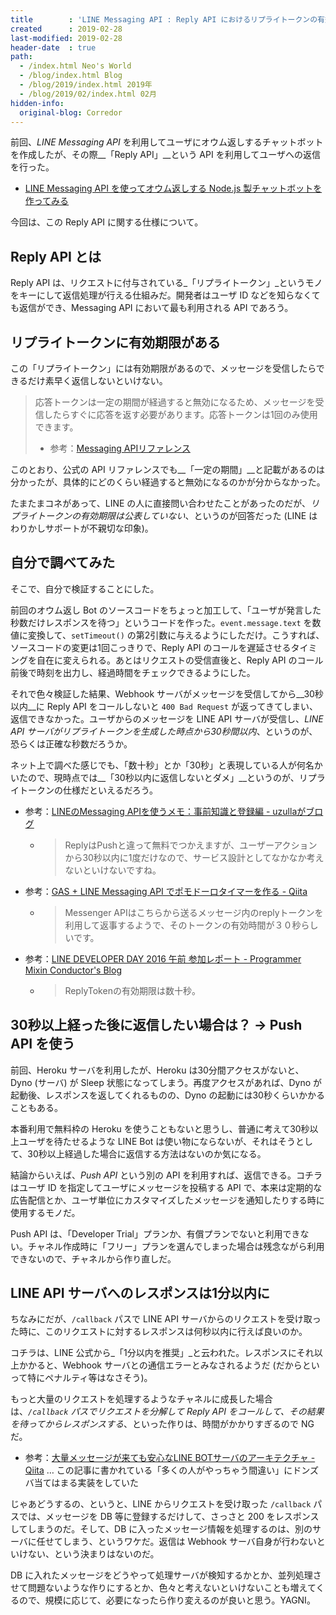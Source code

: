 ```yaml
---
title        : 'LINE Messaging API : Reply API におけるリプライトークンの有効期限は30秒 (独自調べ)'
created      : 2019-02-28
last-modified: 2019-02-28
header-date  : true
path:
  - /index.html Neo's World
  - /blog/index.html Blog
  - /blog/2019/index.html 2019年
  - /blog/2019/02/index.html 02月
hidden-info:
  original-blog: Corredor
---
```


前回、_LINE Messaging API_ を利用してユーザにオウム返しするチャットボットを作成したが、その際__「Reply API」__という API を利用してユーザへの返信を行った。

- [LINE Messaging API を使ってオウム返しする Node.js 製チャットボットを作ってみる](/blog/2019/02/27-01.html)

今回は、この Reply API に関する仕様について。

## Reply API とは

Reply API は、リクエストに付与されている_「リプライトークン」_というモノをキーにして返信処理が行える仕組みだ。開発者はユーザ ID などを知らなくても返信ができ、Messaging API において最も利用される API であろう。

## リプライトークンに有効期限がある

この「リプライトークン」には有効期限があるので、メッセージを受信したらできるだけ素早く返信しないといけない。

> 応答トークンは一定の期間が経過すると無効になるため、メッセージを受信したらすぐに応答を返す必要があります。応答トークンは1回のみ使用できます。
> 
> - 参考：[Messaging APIリファレンス](https://developers.line.biz/ja/reference/messaging-api/#send-reply-message)

このとおり、公式の API リファレンスでも__「一定の期間」__と記載があるのは分かったが、具体的にどのくらい経過すると無効になるのかが分からなかった。

たまたまコネがあって、LINE の人に直接問い合わせたことがあったのだが、_リプライトークンの有効期限は公表していない_、というのが回答だった (LINE はわりかしサポートが不親切な印象)。

## 自分で調べてみた

そこで、自分で検証することにした。

前回のオウム返し Bot のソースコードをちょっと加工して、「ユーザが発言した秒数だけレスポンスを待つ」というコードを作った。`event.message.text` を数値に変換して、`setTimeout()` の第2引数に与えるようにしただけ。こうすれば、ソースコードの変更は1回こっきりで、Reply API のコールを遅延させるタイミングを自在に変えられる。あとはリクエストの受信直後と、Reply API のコール前後で時刻を出力し、経過時間をチェックできるようにした。

それで色々検証した結果、Webhook サーバがメッセージを受信してから__30秒以内__に Reply API をコールしないと `400 Bad Request` が返ってきてしまい、返信できなかった。ユーザからのメッセージを LINE API サーバが受信し、_LINE API サーバがリプライトークンを生成した時点から30秒間以内_、というのが、恐らくは正確な秒数だろうか。

ネット上で調べた感じでも、「数十秒」とか「30秒」と表現している人が何名かいたので、現時点では__「30秒以内に返信しないとダメ」__というのが、リプライトークンの仕様だといえるだろう。

- 参考：[LINEのMessaging APIを使うメモ：事前知識と登録編 - uzullaがブログ](https://uzulla.hateblo.jp/entry/2016/10/06/230309)
  - > ReplyはPushと違って無料でつかえますが、ユーザーアクションから30秒以内に1度だけなので、サービス設計としてなかなか考えないといけないですね。
- 参考：[GAS + LINE Messaging API でポモドーロタイマーを作る - Qiita](https://qiita.com/ebijun1007/items/363e5e4d989e919ad997)
  - > Messenger APIはこちらから送るメッセージ内のreplyトークンを利用して返事するようで、そのトークンの有効時間が３０秒らしいです。
- 参考：[LINE DEVELOPER DAY 2016 午前 参加レポート - Programmer Mixin Conductor's Blog](http://jumperson.hatenablog.com/entry/2016/09/29/121117)
  - > ReplyTokenの有効期限は数十秒。

## 30秒以上経った後に返信したい場合は？ → Push API を使う

前回、Heroku サーバを利用したが、Heroku は30分間アクセスがないと、Dyno (サーバ) が Sleep 状態になってしまう。再度アクセスがあれば、Dyno が起動後、レスポンスを返してくれるものの、Dyno の起動には30秒くらいかかることもある。

本番利用で無料枠の Heroku を使うこともないと思うし、普通に考えて30秒以上ユーザを待たせるような LINE Bot は使い物にならないが、それはそうとして、30秒以上経過した場合に返信する方法はないのか気になる。

結論からいえば、_Push API_ という別の API を利用すれば、返信できる。コチラはユーザ ID を指定してユーザにメッセージを投稿する API で、本来は定期的な広告配信とか、ユーザ単位にカスタマイズしたメッセージを通知したりする時に使用するモノだ。

Push API は、「Developer Trial」プランか、有償プランでないと利用できない。チャネル作成時に「フリー」プランを選んでしまった場合は残念ながら利用できないので、チャネルから作り直しだ。

## LINE API サーバへのレスポンスは1分以内に

ちなみにだが、`/callback` パスで LINE API サーバからのリクエストを受け取った時に、このリクエストに対するレスポンスは何秒以内に行えば良いのか。

コチラは、LINE 公式から_「1分以内を推奨」_と云われた。レスポンスにそれ以上かかると、Webhook サーバとの通信エラーとみなされるようだ (だからといって特にペナルティ等はなさそう)。

もっと大量のリクエストを処理するようなチャネルに成長した場合は、_`/callback` パスでリクエストを分解して Reply API をコールして、その結果を待ってからレスポンスする_、といった作りは、時間がかかりすぎるので NG だ。

- 参考：[大量メッセージが来ても安心なLINE BOTサーバのアーキテクチャ - Qiita](https://qiita.com/yoichiro6642/items/6d4c7309210af20a5c8f) … この記事に書かれている「多くの人がやっちゃう間違い」にドンズバ当てはまる実装をしていた

じゃあどうするの、というと、LINE からリクエストを受け取った `/callback` パスでは、メッセージを DB 等に登録するだけして、さっさと 200 をレスポンスしてしまうのだ。そして、DB に入ったメッセージ情報を処理するのは、別のサーバに任せてしまう、というワケだ。返信は Webhook サーバ自身が行わないといけない、という決まりはないのだ。

DB に入れたメッセージをどうやって処理サーバが検知するかとか、並列処理させて問題ないような作りにするとか、色々と考えないといけないことも増えてくるので、規模に応じて、必要になったら作り変えるのが良いと思う。YAGNI。
